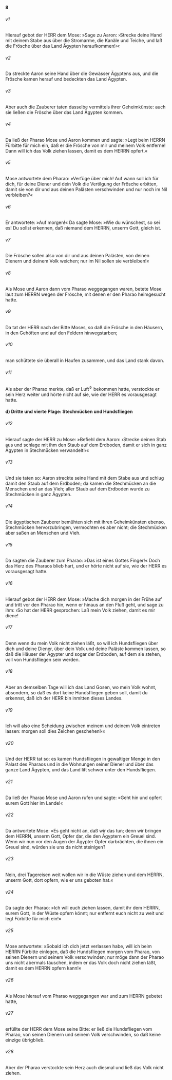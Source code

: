 __8__

###### v1
Hierauf gebot der HERR dem Mose: »Sage zu Aaron: ›Strecke deine Hand mit deinem Stabe aus über die Stromarme, die Kanäle und Teiche, und laß die Frösche über das Land Ägypten heraufkommen!‹«

###### v2
Da streckte Aaron seine Hand über die Gewässer Ägyptens aus, und die Frösche kamen herauf und bedeckten das Land Ägypten.

###### v3
Aber auch die Zauberer taten dasselbe vermittels ihrer Geheimkünste: auch sie ließen die Frösche über das Land Ägypten kommen.


###### v4
Da ließ der Pharao Mose und Aaron kommen und sagte: »Legt beim HERRN Fürbitte für mich ein, daß er die Frösche von mir und meinem Volk entferne! Dann will ich das Volk ziehen lassen, damit es dem HERRN opfert.«

###### v5
Mose antwortete dem Pharao: »Verfüge über mich! Auf wann soll ich für dich, für deine Diener und dein Volk die Vertilgung der Frösche erbitten, damit sie von dir und aus deinen Palästen verschwinden und nur noch im Nil verbleiben?«

###### v6
Er antwortete: »Auf morgen!« Da sagte Mose: »Wie du wünschest, so sei es! Du sollst erkennen, daß niemand dem HERRN, unserm Gott, gleich ist.

###### v7
Die Frösche sollen also von dir und aus deinen Palästen, von deinen Dienern und deinem Volk weichen; nur im Nil sollen sie verbleiben!«

###### v8
Als Mose und Aaron dann vom Pharao weggegangen waren, betete Mose laut zum HERRN wegen der Frösche, mit denen er den Pharao heimgesucht hatte.

###### v9
Da tat der HERR nach der Bitte Moses, so daß die Frösche in den Häusern, in den Gehöften und auf den Feldern hinwegstarben;

###### v10
man schüttete sie überall in Haufen zusammen, und das Land stank davon.

###### v11
Als aber der Pharao merkte, daß er Luft<sup title="= Erleichterung">&#x2732;</sup>
 bekommen hatte, verstockte er sein Herz weiter und hörte nicht auf sie, wie der HERR es vorausgesagt hatte.

#### d) Dritte und vierte Plage: Stechmücken und Hundsfliegen


###### v12
Hierauf sagte der HERR zu Mose: »Befiehl dem Aaron: ›Strecke deinen Stab aus und schlage mit ihm den Staub auf dem Erdboden, damit er sich in ganz Ägypten in Stechmücken verwandelt!‹«

###### v13
Und sie taten so: Aaron streckte seine Hand mit dem Stabe aus und schlug damit den Staub auf dem Erdboden; da kamen die Stechmücken an die Menschen und an das Vieh; aller Staub auf dem Erdboden wurde zu Stechmücken in ganz Ägypten.

###### v14
Die ägyptischen Zauberer bemühten sich mit ihren Geheimkünsten ebenso, Stechmücken hervorzubringen, vermochten es aber nicht; die Stechmücken aber saßen an Menschen und Vieh.

###### v15
Da sagten die Zauberer zum Pharao: »Das ist eines Gottes Finger!« Doch das Herz des Pharaos blieb hart, und er hörte nicht auf sie, wie der HERR es vorausgesagt hatte.


###### v16
Hierauf gebot der HERR dem Mose: »Mache dich morgen in der Frühe auf und tritt vor den Pharao hin, wenn er hinaus an den Fluß geht, und sage zu ihm: ›So hat der HERR gesprochen: Laß mein Volk ziehen, damit es mir diene!

###### v17
Denn wenn du mein Volk nicht ziehen läßt, so will ich Hundsfliegen über dich und deine Diener, über dein Volk und deine Paläste kommen lassen, so daß die Häuser der Ägypter und sogar der Erdboden, auf dem sie stehen, voll von Hundsfliegen sein werden.

###### v18
Aber an demselben Tage will ich das Land Gosen, wo mein Volk wohnt, absondern, so daß es dort keine Hundsfliegen geben soll, damit du erkennst, daß ich der HERR bin inmitten dieses Landes.

###### v19
Ich will also eine Scheidung zwischen meinem und deinem Volk eintreten lassen: morgen soll dies Zeichen geschehen!‹«

###### v20
Und der HERR tat so: es kamen Hundsfliegen in gewaltiger Menge in den Palast des Pharaos und in die Wohnungen seiner Diener und über das ganze Land Ägypten, und das Land litt schwer unter den Hundsfliegen.

###### v21
Da ließ der Pharao Mose und Aaron rufen und sagte: »Geht hin und opfert eurem Gott hier im Lande!«

###### v22
Da antwortete Mose: »Es geht nicht an, daß wir das tun; denn wir bringen dem HERRN, unserm Gott, Opfer dar, die den Ägyptern ein Greuel sind. Wenn wir nun vor den Augen der Ägypter Opfer darbrächten, die ihnen ein Greuel sind, würden sie uns da nicht steinigen?

###### v23
Nein, drei Tagereisen weit wollen wir in die Wüste ziehen und dem HERRN, unserm Gott, dort opfern, wie er uns geboten hat.«

###### v24
Da sagte der Pharao: »Ich will euch ziehen lassen, damit ihr dem HERRN, eurem Gott, in der Wüste opfern könnt; nur entfernt euch nicht zu weit und legt Fürbitte für mich ein!«

###### v25
Mose antwortete: »Sobald ich dich jetzt verlassen habe, will ich beim HERRN Fürbitte einlegen, daß die Hundsfliegen morgen vom Pharao, von seinen Dienern und seinem Volk verschwinden; nur möge dann der Pharao uns nicht abermals täuschen, indem er das Volk doch nicht ziehen läßt, damit es dem HERRN opfern kann!«

###### v26
Als Mose hierauf vom Pharao weggegangen war und zum HERRN gebetet hatte,

###### v27
erfüllte der HERR dem Mose seine Bitte: er ließ die Hundsfliegen vom Pharao, von seinen Dienern und seinem Volk verschwinden, so daß keine einzige übrigblieb.

###### v28
Aber der Pharao verstockte sein Herz auch diesmal und ließ das Volk nicht ziehen.
